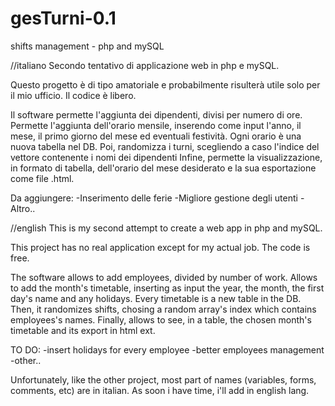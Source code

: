 # gesTurni-0.1
shifts management - php and mySQL

//italiano
Secondo tentativo di applicazione web in php e mySQL.

Questo progetto è di tipo amatoriale e probabilmente risulterà utile solo per il mio ufficio.
Il codice è libero.

Il software permette l'aggiunta dei dipendenti, divisi per numero di ore.
Permette l'aggiunta dell'orario mensile, inserendo come input l'anno, il mese, il primo giorno del mese ed eventuali festività. Ogni orario è una nuova tabella nel DB.
Poi, randomizza i turni, scegliendo a caso l'indice del vettore contenente i nomi dei dipendenti
Infine, permette la visualizzazione, in formato di tabella, dell'orario del mese desiderato e la sua esportazione come file .html.

Da aggiungere:
-Inserimento delle ferie
-Migliore gestione degli utenti
-Altro..

//english
This is my second attempt to create a web app in php and mySQL.

This project has no real application except for my actual job.
The code is free.

The software allows to add employees, divided by number of work.
Allows to add the month's timetable, inserting as input the year, the month, the first day's name and any holidays.
Every timetable is a new table in the DB.
Then, it randomizes shifts, chosing a random array's index which contains employees's names.
Finally, allows to see, in a table, the chosen month's timetable and its export in html ext.

TO DO:
-insert holidays for every employee
-better employees management
-other..

Unfortunately, like the other project, most part of names (variables, forms, comments, etc) are in italian. 
As soon i have time, i'll add in english lang.
